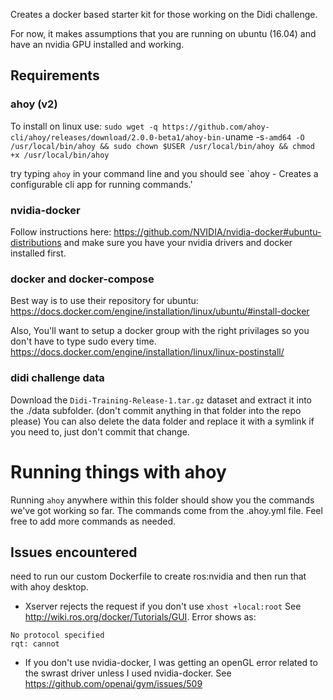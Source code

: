 Creates a docker based starter kit for those working on the Didi challenge.

For now, it makes assumptions that you are running on ubuntu (16.04) and have an nvidia GPU installed and working.

Requirements
---------
### ahoy (v2)

To install on linux use:
`sudo wget -q https://github.com/ahoy-cli/ahoy/releases/download/2.0.0-beta1/ahoy-bin-`uname -s`-amd64 -O /usr/local/bin/ahoy && sudo chown $USER /usr/local/bin/ahoy && chmod +x /usr/local/bin/ahoy`

try typing `ahoy` in your command line and you should see `ahoy - Creates a configurable cli app for running commands.'

### nvidia-docker
Follow instructions here: https://github.com/NVIDIA/nvidia-docker#ubuntu-distributions and make sure you have your nvidia drivers and docker installed first.

### docker and docker-compose

Best way is to use their repository for ubuntu: https://docs.docker.com/engine/installation/linux/ubuntu/#install-docker


Also, You'll want to setup a docker group with the right privilages so you don't have to type sudo every time.
https://docs.docker.com/engine/installation/linux/linux-postinstall/

### didi challenge data

Download the `Didi-Training-Release-1.tar.gz` dataset and extract it into the ./data subfolder. (don't commit anything in that folder into the repo please) You can also delete the data folder and replace it with a symlink if you need to, just don't commit that change.


Running things with ahoy
===========

Running `ahoy` anywhere within this folder should show you the commands we've got working so far. The commands come from the .ahoy.yml file. Feel free to add more commands as needed.


Issues encountered
-------

need to run our custom Dockerfile to create ros:nvidia and then run that with ahoy desktop.

- Xserver rejects the request if you don't use `xhost +local:root` See http://wiki.ros.org/docker/Tutorials/GUI.  Error shows as:

```
No protocol specified
rqt: cannot 
```

- If you don't use nvidia-docker, I was getting an openGL error related to the swrast driver unless I used nvidia-docker. See https://github.com/openai/gym/issues/509

